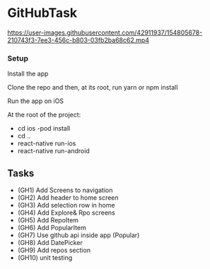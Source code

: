 # GitHubTask




https://user-images.githubusercontent.com/42911937/154805678-210743f3-7ee3-456c-b803-03fb2ba68c62.mp4


### Setup

Install the app

Clone the repo and then, at its root, run yarn or npm install 

Run the app on iOS

At the root of the project:

- cd ios
-pod install
- cd ..
- react-native run-ios
- react-native run-android 



## Tasks 

- (GH1) Add Screens to navigation
- (GH2) Add header to home screen
- (GH3) Add selection row in home 
- (GH4) Add Explore& Rpo screens 
- (GH5) Add RepoItem
- (GH6) Add PopularItem 
- (GH7) Use github api inside app (Popular)
- (GH8) Add DatePicker
- (GH9) Add repos section 
- (GH10) unit testing 
